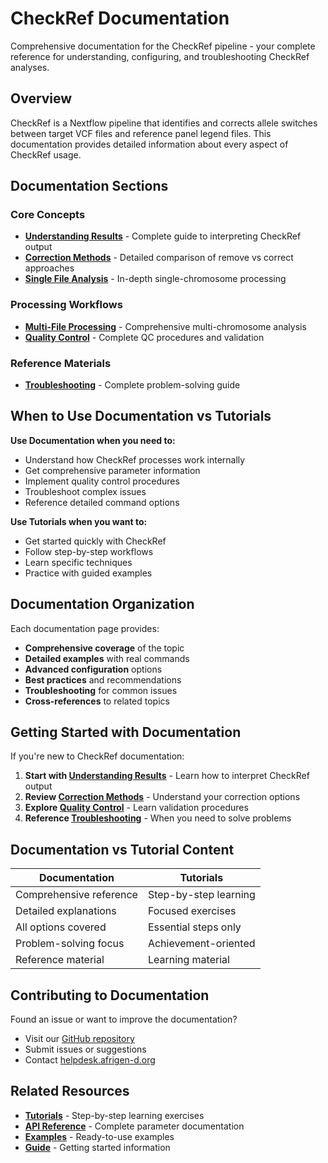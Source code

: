 # CheckRef Documentation

Comprehensive documentation for the CheckRef pipeline - your complete reference for understanding, configuring, and troubleshooting CheckRef analyses.

## Overview

CheckRef is a Nextflow pipeline that identifies and corrects allele switches between target VCF files and reference panel legend files. This documentation provides detailed information about every aspect of CheckRef usage.

## Documentation Sections

### Core Concepts
- [**Understanding Results**](./understanding-results) - Complete guide to interpreting CheckRef output
- [**Correction Methods**](./correction-methods) - Detailed comparison of remove vs correct approaches
- [**Single File Analysis**](./single-file) - In-depth single-chromosome processing

### Processing Workflows  
- [**Multi-File Processing**](./multi-file) - Comprehensive multi-chromosome analysis
- [**Quality Control**](./quality-control) - Complete QC procedures and validation

### Reference Materials
- [**Troubleshooting**](./troubleshooting) - Complete problem-solving guide

## When to Use Documentation vs Tutorials

**Use Documentation when you need to:**
- Understand how CheckRef processes work internally
- Get comprehensive parameter information
- Implement quality control procedures
- Troubleshoot complex issues
- Reference detailed command options

**Use Tutorials when you want to:**
- Get started quickly with CheckRef
- Follow step-by-step workflows
- Learn specific techniques
- Practice with guided examples

## Documentation Organization

Each documentation page provides:
- **Comprehensive coverage** of the topic
- **Detailed examples** with real commands
- **Advanced configuration** options
- **Best practices** and recommendations
- **Troubleshooting** for common issues
- **Cross-references** to related topics

## Getting Started with Documentation

If you're new to CheckRef documentation:

1. **Start with [Understanding Results](./understanding-results)** - Learn how to interpret CheckRef output
2. **Review [Correction Methods](./correction-methods)** - Understand your correction options  
3. **Explore [Quality Control](./quality-control)** - Learn validation procedures
4. **Reference [Troubleshooting](./troubleshooting)** - When you need to solve problems

## Documentation vs Tutorial Content

| Documentation | Tutorials |
|---------------|-----------|
| Comprehensive reference | Step-by-step learning |
| Detailed explanations | Focused exercises |
| All options covered | Essential steps only |
| Problem-solving focus | Achievement-oriented |
| Reference material | Learning material |

## Contributing to Documentation

Found an issue or want to improve the documentation? 

- Visit our [GitHub repository](https://github.com/AfriGen-D/checkref)
- Submit issues or suggestions
- Contact [helpdesk.afrigen-d.org](https://helpdesk.afrigen-d.org)

## Related Resources

- [**Tutorials**](/tutorials/) - Step-by-step learning exercises
- [**API Reference**](/api/parameters) - Complete parameter documentation
- [**Examples**](/examples/) - Ready-to-use examples
- [**Guide**](/guide/getting-started) - Getting started information